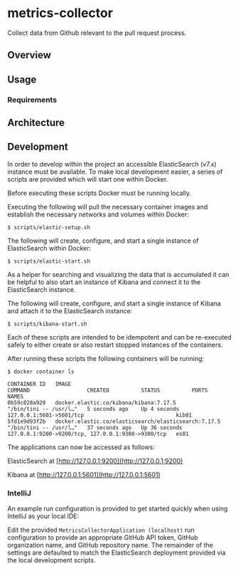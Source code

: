 # metrics-collector

Collect data from Github relevant to the pull request process.

## Overview

## Usage

### Requirements

## Architecture

## Development

In order to develop within the project an accessible ElasticSearch (v7.x) instance must be available.  To make local
development easier, a series of scripts are provided which will start one within Docker.

Before executing these scripts Docker must be running locally.

Executing the following will pull the necessary container images and establish the necessary networks and volumes within
 Docker:

```shell
$ scripts/elastic-setup.sh
```

The following will create, configure, and start a single instance of ElasticSearch within Docker:

```shell
$ scripts/elastic-start.sh
```

As a helper for searching and visualizing the data that is accumulated it can be helpful to also start an instance
of Kibana and connect it to the ElasticSearch instance.

The following will create, configure, and start a single instance of Kibana and attach it to the ElasticSearch instance:

```shell
$ scripts/kibana-start.sh
```

Each of these scripts are intended to be idempotent and can be re-executed safely to either create or also restart 
stopped instances of the containers.

After running these scripts the following containers will be running:

```shell
$ docker container ls
```

```shell
CONTAINER ID   IMAGE                                                  COMMAND                  CREATED          STATUS          PORTS                                                NAMES
0b59c028a920   docker.elastic.co/kibana/kibana:7.17.5                 "/bin/tini -- /usr/l…"   5 seconds ago    Up 4 seconds    127.0.0.1:5601->5601/tcp                             kib01
5fd1e9d93f2b   docker.elastic.co/elasticsearch/elasticsearch:7.17.5   "/bin/tini -- /usr/l…"   37 seconds ago   Up 36 seconds   127.0.0.1:9200->9200/tcp, 127.0.0.1:9300->9300/tcp   es01
```

The applications can now be accessed as follows:

ElasticSearch at [http://127.0.0.1:9200](http://127.0.0.1:9200)

Kibana at [http://127.0.0.1:5601](http://127.0.0.1:5601)

### IntelliJ

An example run configuration is provided to get started quickly when using IntelliJ as your local IDE:

Edit the provided `MetricsCollectorApplication (localhost)` run configuration to provide an appropriate GitHub API 
token, GitHub organization name, and GitHub repository name.  The remainder of the settings are defaulted to match the 
ElasticSearch deployment provided via the local development scripts.
